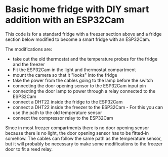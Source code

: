 # Basic home fridge with DIY smart addition with an ESP32Cam

This code is for a standard fridge with a freezer section above and a fridge section below modified to become a smart fridge with an ESP32Cam.

The modifications are:
- take out the old thermostat and the temperature probes for the fridge and the freezer
- Fit the ESP32Cam in the light and thermostat compartment
- mount the camera so that it "looks" into the fridge
- take the power from the cables going to the lamp before the switch
- connecting the door opening sensor to the ESP32Cam input pin
- connecting the door lamp to power through a relay connected to the ESP32Cam
- connect a DHT22 inside the fridge to the ESP32Cam
- connect a DHT22 inside the freezer to the ESP32Cam - For this you can use the path to the old temperature sensor
- connect the compressor relay to the ESP32Cam

Since in most freezer compartments there is no door opening sensor because there is no light, the door opening sensor has to be fitted-in somehow. The cables can follow the same path as the temperature sensor, but it will probably be necessary to make some modifications to the freezer door to fit a reed relay.
